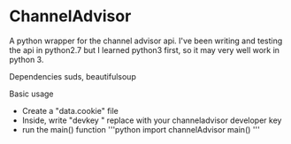 # ChannelAdvisor
A python wrapper for the channel advisor api.
I've been writing and testing the api in python2.7 but I learned python3 first, so it may very well work in python 3.

Dependencies
    suds, beautifulsoup
    
Basic usage
- Create a "data.cookie" file
- Inside, write "devkey <devkey>" replace <devkey> with your channeladvisor developer key
- run the main() function
'''python
import channelAdvisor
main()
'''
